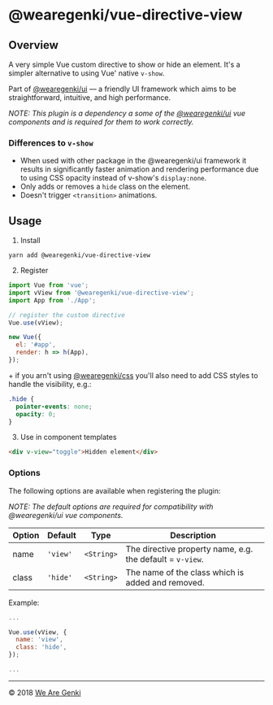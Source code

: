 <!-- markdownlint-disable ol-prefix -->

# @wearegenki/vue-directive-view

## Overview

A very simple Vue custom directive to show or hide an element. It's a simpler alternative to using Vue' native `v-show`.

Part of [@wearegenki/ui](https://github.com/WeAreGenki/ui) — a friendly UI framework which aims to be straightforward, intuitive, and high performance.

_NOTE: This plugin is a dependency a some of the [@wearegenki/ui](https://www.npmjs.com/package/@wearegenki/ui) vue components and is required for them to work correctly._

### Differences to `v-show`

* When used with other package in the @wearegenki/ui framework it results in significantly faster animation and rendering performance due to using CSS opacity instead of v-show's `display:none`.
* Only adds or removes a `hide` class on the element.
* Doesn't trigger `<transition>` animations.

## Usage

1. Install

```shell
yarn add @wearegenki/vue-directive-view
```

2. Register

```javascript
import Vue from 'vue';
import vView from '@wearegenki/vue-directive-view';
import App from './App';

// register the custom directive
Vue.use(vView);

new Vue({
  el: '#app',
  render: h => h(App),
});
```

\+ if you arn't using [@wearegenki/css](https://www.npmjs.com/package/@wearegenki/ui) you'll also need to add CSS styles to handle the visibility, e.g.:

```css
.hide {
  pointer-events: none;
  opacity: 0;
}
```

3. Use in component templates

```html
<div v-view="toggle">Hidden element</div>
```

### Options

The following options are available when registering the plugin:

_NOTE: The default options are required for compatibility with @wearegenki/ui vue components._

| Option | Default | Type | Description |
| --- | --- | --- | --- |
| name | `'view'` | `<String>` | The directive property name, e.g. the default = `v-view`. |
| class | `'hide'` | `<String>` | The name of the class which is added and removed. |

Example:

```javascript
...

Vue.use(vView, {
  name: 'view',
  class: 'hide',
});

...
```

-----

© 2018 [We Are Genki](https://wearegenki.com)
